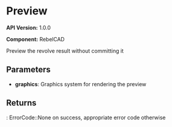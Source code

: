 # Preview

**API Version:** 1.0.0

**Component:** RebelCAD

Preview the revolve result without committing it

## Parameters

- **graphics**: Graphics system for rendering the preview

## Returns

: ErrorCode::None on success, appropriate error code otherwise

